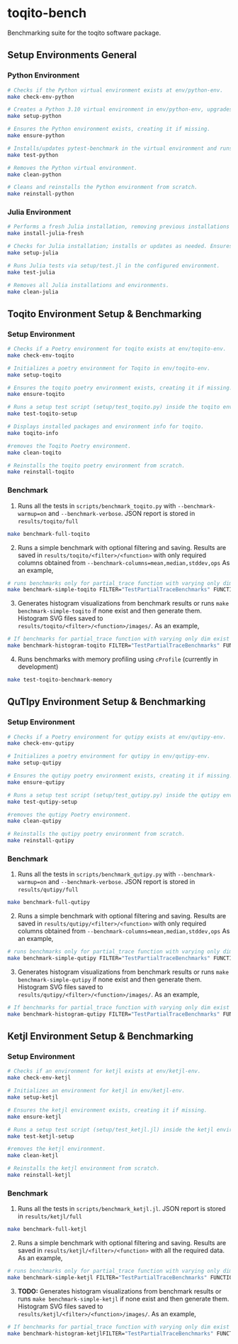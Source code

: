 # toqito-bench
Benchmarking suite for the toqito software package.

## Setup Environments General

### Python Environment
```bash
# Checks if the Python virtual environment exists at env/python-env.
make check-env-python

# Creates a Python 3.10 virtual environment in env/python-env, upgrades pip.
make setup-python

# Ensures the Python environment exists, creating it if missing.
make ensure-python

# Installs/updates pytest-benchmark in the virtual environment and runs setup/test.py.
make test-python

# Removes the Python virtual environment.
make clean-python

# Cleans and reinstalls the Python environment from scratch.
make reinstall-python
```
### Julia Environment

```bash
# Performs a fresh Julia installation, removing previous installations and setting up a new environment with BenchmarkTools.
make install-julia-fresh

# Checks for Julia installation; installs or updates as needed. Ensures BenchmarkTools is available in the project environment.
make setup-julia

# Runs Julia tests via setup/test.jl in the configured environment.
make test-julia

# Removes all Julia installations and environments.
make clean-julia
```

## Toqito Environment Setup & Benchmarking

### Setup Environment

```bash
# Checks if a Poetry environment for toqito exists at env/toqito-env.
make check-env-toqito

# Initializes a poetry environment for Toqito in env/toqito-env.
make setup-toqito

# Ensures the toqito poetry environment exists, creating it if missing.
make ensure-toqito

# Runs a setup test script (setup/test_toqito.py) inside the toqito environment.
make test-toqito-setup 

# Displays installed packages and environment info for toqito.
make toqito-info

#removes the Toqito Poetry environment.
make clean-toqito

# Reinstalls the toqito poetry environment from scratch.
make reinstall-toqito
```
### Benchmark

1. Runs all the tests in `scripts/benchmark_toqito.py` with `--benchmark-warmup=on` and `--benchmark-verbose`. JSON report is stored in `results/toqito/full`
```bash
make benchmark-full-toqito
```
2. Runs a simple benchmark with optional filtering and saving. Results are saved in `results/toqito/<filter>/<function>` with only required columns obtained from `--benchmark-columns=mean,median,stddev,ops`
As an example,
```bash
# runs benchmarks only for partial_trace function with varying only dim and displays the results but does not save them.
make benchmark-simple-toqito FILTER="TestPartialTraceBenchmarks" FUNCTION="test_bench__partial_trace__vary__dim" SAVE=false
```

3. Generates histogram visualizations from benchmark results or runs `make benchmark-simple-toqito` if none exist and then generate them. Histogram SVG files saved to `results/toqito/<filter>/<function>/images/`. As an example,

```bash
# If benchmarks for partial_trace function with varying only dim exist in isolation then constructs histogram through it else runs simple benchmarks for toqito with specified arguments and then construct it.
make benchmark-histogram-toqito FILTER="TestPartialTraceBenchmarks" FUNCTION="test_bench__partial_trace__vary__dim"
```

4. Runs benchmarks with memory profiling using `cProfile` (currently in development)
```bash
make test-toqito-benchmark-memory
```
## QuTIpy Environment Setup & Benchmarking

### Setup Environment

```bash
# Checks if a Poetry environment for qutipy exists at env/qutipy-env.
make check-env-qutipy

# Initializes a poetry environment for qutipy in env/qutipy-env.
make setup-qutipy

# Ensures the qutipy poetry environment exists, creating it if missing.
make ensure-qutipy

# Runs a setup test script (setup/test_qutipy.py) inside the qutipy environment.
make test-qutipy-setup 

#removes the qutipy Poetry environment.
make clean-qutipy

# Reinstalls the qutipy poetry environment from scratch.
make reinstall-qutipy
```

### Benchmark

1. Runs all the tests in `scripts/benchmark_qutipy.py` with `--benchmark-warmup=on` and `--benchmark-verbose`. JSON report is stored in `results/qutipy/full`
```bash
make benchmark-full-qutipy
```
2. Runs a simple benchmark with optional filtering and saving. Results are saved in `results/qutipy/<filter>/<function>` with only required columns obtained from `--benchmark-columns=mean,median,stddev,ops`
As an example,
```bash
# runs benchmarks only for partial_trace function with varying only dim and displays the results but does not save them.
make benchmark-simple-qutipy FILTER="TestPartialTraceBenchmarks" FUNCTION="test_bench__partial_trace__vary__dim" SAVE=false
```

3. Generates histogram visualizations from benchmark results or runs `make benchmark-simple-qutipy` if none exist and then generate them. Histogram SVG files saved to `results/qutipy/<filter>/<function>/images/`. As an example,

```bash
# If benchmarks for partial_trace function with varying only dim exist in isolation then constructs histogram through it else runs simple benchmarks for qutipy with specified arguments and then construct it.
make benchmark-histogram-qutipy FILTER="TestPartialTraceBenchmarks" FUNCTION="test_bench__partial_trace__vary__dim"
```


## Ketjl Environment Setup & Benchmarking

### Setup Environment

```bash
# Checks if an environment for ketjl exists at env/ketjl-env.
make check-env-ketjl

# Initializes an environment for ketjl in env/ketjl-env.
make setup-ketjl

# Ensures the ketjl environment exists, creating it if missing.
make ensure-ketjl

# Runs a setup test script (setup/test_ketjl.jl) inside the ketjl environment.
make test-ketjl-setup 

#removes the ketjl environment.
make clean-ketjl

# Reinstalls the ketjl environment from scratch.
make reinstall-ketjl
```

### Benchmark

1. Runs all the tests in `scripts/benchmark_ketjl.jl`. JSON report is stored in `results/ketjl/full`
```bash
make benchmark-full-ketjl
```
2. Runs a simple benchmark with optional filtering and saving. Results are saved in `results/ketjl/<filter>/<function>` with all the required data.
As an example,
```bash
# runs benchmarks only for partial_trace function with varying only dim and saves the results.
make benchmark-simple-ketjl FILTER="TestPartialTraceBenchmarks" FUNCTION="test_bench__partial_trace__vary__dim" SAVE=true
```

3. **TODO:** Generates histogram visualizations from benchmark results or runs `make benchmark-simple-ketjl` if none exist and then generate them. Histogram SVG files saved to `results/ketjl/<filter>/<function>/images/`. As an example,

```bash
# If benchmarks for partial_trace function with varying only dim exist in isolation then constructs histogram through it else runs simple benchmarks for ketjl with specified arguments and then construct it.
make benchmark-histogram-ketjlFILTER="TestPartialTraceBenchmarks" FUNCTION="test_bench__partial_trace__vary__dim"
```